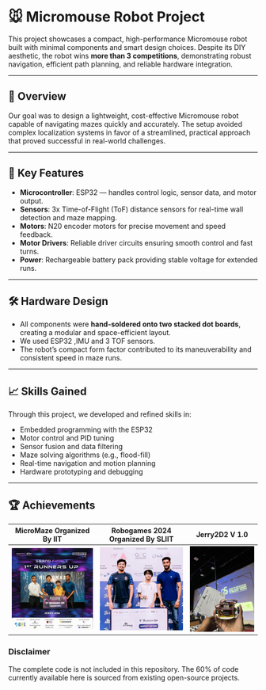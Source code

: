 # 🐭 Micromouse Robot Project

This project showcases a compact, high-performance Micromouse robot built with minimal components and smart design choices. Despite its DIY aesthetic, the robot wins **more than 3 competitions**, demonstrating robust navigation, efficient path planning, and reliable hardware integration.

---

## 🚀 Overview

Our goal was to design a lightweight, cost-effective Micromouse robot capable of navigating mazes quickly and accurately. The setup avoided complex localization systems in favor of a streamlined, practical approach that proved successful in real-world challenges.

---

## 🧠 Key Features

- **Microcontroller**: ESP32 — handles control logic, sensor data, and motor output.
- **Sensors**: 3x Time-of-Flight (ToF) distance sensors for real-time wall detection and maze mapping.
- **Motors**: N20 encoder motors for precise movement and speed feedback.
- **Motor Drivers**: Reliable driver circuits ensuring smooth control and fast turns.
- **Power**: Rechargeable battery pack providing stable voltage for extended runs.

---

## 🛠️ Hardware Design

- All components were **hand-soldered onto two stacked dot boards**, creating a modular and space-efficient layout.
- We used ESP32 ,IMU and 3 TOF sensors.
- The robot’s compact form factor contributed to its maneuverability and consistent speed in maze runs.

---

## 📈 Skills Gained

Through this project, we developed and refined skills in:
- Embedded programming with the ESP32
- Motor control and PID tuning
- Sensor fusion and data filtering
- Maze solving algorithms (e.g., flood-fill)
- Real-time navigation and motion planning
- Hardware prototyping and debugging

---

## 🏆 Achievements





| MicroMaze Organized By IIT| Robogames 2024 Organized By SLIIT |Jerry2D2 V 1.0 |
|------------------------|------------------------|------------------------|
| ![Victory 1](./Assets/micromaze.jpg) | ![Victory 2](./Assets/robogames.jpg) |![Victory 2](./Assets/bot.jpg) |


### Disclaimer
The complete code is not included in this repository. The 60% of code currently available here is sourced from existing open-source projects. 



